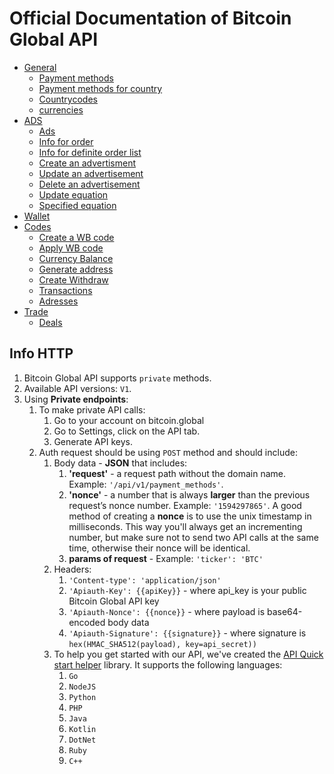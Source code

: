 # Official Documentation of Bitcoin Global API

* [General](/General.md)
    * [Payment methods](/General.md#payment-methods)
    * [Payment methods for country](/General.md#payment-methods-for-country)
    * [Countrycodes](/General.md#countrycodes)
    * [currencies](/General.md#currencies)
* [ADS](/Ads.md)
    * [Ads](#ads)
    * [Info for order](/Ads.md#info-for-order)
    * [Info for definite order list](/Ads.md#info-for-definite-order-list)
    * [Create an advertisment](/Ads.md#create-an-advertisement)
    * [Update an advertisement](/Ads.md#update-an-advertisement)
    * [Delete an advertisement](/Ads.md#delete-an-advertisement)
    * [Update equation](/Ads.md#update-equation)
    * [Specified equation](/Ads.md#specified-equation)
 * [Wallet](/Wallet.md)
 * [Codes](/Wallet.md#codes)
    * [Create a WB code](/Wallet.md#create-a-wb-code)
    * [Apply WB code](/Wallet.md#apply-wb-code)
    * [Currency Balance](/Wallet.md#currency-balance)
    * [Generate address](/Wallet.md#generate-address)
    * [Create Withdraw](/Wallet.md#create-withdraw)
    * [Transactions](/Wallet.md#Transactions)
    * [Adresses](/Wallet.md#Adresses)
 * [Trade](/Trade.md)
    * [Deals](/Trade.md#deals)
 
 
## Info HTTP

1. Bitcoin Global API supports `private` methods.
2. Available API versions: `V1`.
3. Using **Private endpoints**:
    1. To make private API calls:
        1. Go to your account on bitcoin.global
        2. Go to Settings, click on the API tab.
        3. Generate API keys.
    2. Auth request should be using `POST` method and should include:
        1. Body data - **JSON** that includes:
            1. **'request'** - a request path without the domain name. Example: `'/api/v1/payment_methods'`.
            2. **'nonce'** - a number that is always **larger** than the previous request’s nonce number. Example: `'1594297865'`. A good method of creating a **nonce** is to use the unix timestamp in milliseconds. This way you'll always get an incrementing number, but make sure not to send two API calls at the same time, otherwise their nonce will be identical.
            3. **params of request** - Example: `'ticker': 'BTC'`
        2. Headers:
            1. `'Content-type': 'application/json'`
            2. `'Apiauth-Key': {{apiKey}}` - where api_key is your public Bitcoin Global API key
            3. `'Apiauth-Nonce': {{nonce}}` - where payload is base64-encoded body data
            4. `'Apiauth-Signature': {{signature}}` - where signature is `hex(HMAC_SHA512(payload), key=api_secret))`
        3. To help you get started with our API, we've created the [API Quick start helper](https://github.com/bohdanBG/BGapi_quickstart) library. It supports the following languages:
            1. ``Go``
            2. ``NodeJS``
            3. ``Python``
            4. ``PHP``
            5. ``Java``
            6. ``Kotlin``
            7. ``DotNet``
            8. ``Ruby``
            9. ``C++``
